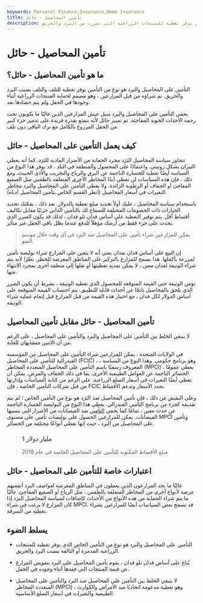 ```yaml
---
keywords: Personal Finance,Insurance,Home Insurance
title: تأمين المحاصيل - حائل
description: التأمين على المحاصيل والبرد هو نوع من التأمين يوفر تغطية للمنتجات الزراعية التي تضررت من البرد والحريق.
---
```


# تأمين المحاصيل - حائل
## ما هو تأمين المحاصيل - حائل؟

التأمين على المحاصيل والبرد هو نوع من التأمين يوفر تغطية للتلف والتلف بسبب البرد والحريق. تم شراؤه من قبل المزارعين ، وهو مصمم لحماية المنتجات الزراعية أثناء وجودها في الحقل ولم يتم حصادها بعد.

يحمي التأمين على المحاصيل والبرد سبل عيش المزارعين الذين غالبًا ما يكونون تحت رحمة الأحداث الجوية المفاجئة. تم تمييز حائل لأنه يتمتع بقدرة فريدة على تدمير جزء كبير من الحقل المزروع بالكامل مع ترك الباقي دون تلف.

## كيف يعمل التأمين على المحاصيل - حائل

تتجاوز سياسة المحاصيل البَرَد مجرد الحماية من الأضرار المادية للبَرَد. كما أنه يغطي النيران بشكل روتيني. واعتمادًا على المحصول والمنطقة في البلد ، قد يوفر هذا النوع من السياسة أيضًا تغطية للخسارة الناجمة عن البرق والرياح والتخريب والأذى الخبيث. ومع ذلك ، فإن هذه السياسات لن تغطي أبدًا المخاطر الأخرى المتعلقة بالطقس مثل الصقيع المفاجئ أو الجفاف أو الرطوبة الزائدة. ولا يغطي التأمين على المحاصيل والبرد مخاطر التغيرات في أسعار المحاصيل (انظر القسم الخاص بتأمين المحاصيل أدناه).

باستخدام سياسة المحاصيل ، عليك أولاً تحديد مبلغ تغطية بالدولار. بعد ذلك ، يمكنك تحديد الخيارات ذات الخصومات المختلفة للسماح لك بالتأمين الذاتي جزئيًا مقابل تكاليف أقساط أقل. يتم توفير التغطية على أساس فدان تلو فدان ، لذلك قد يكون الضرر الذي يحدث على جزء فقط من أرضك مؤهلاً للدفع عندما يظل باقي الحقل غير متأثر.

> يمكن للمزارعين شراء تأمين على المحاصيل ضد البَرَد في أي وقت خلال موسم النمو.

>

إن البيع على أساس فدان بفدان يعني أنه لا يتعين على المزارع شراء بوليصة تأمين لمزرعة بأكملها. هذا يسمح للمزارع بالتركيز على المناطق المعرضة للخطر. نظرًا لأنه يتم شراء الوثيقة لفدان معين ، لا يمكن تمديد تغطيتها أو نقلها إلى منطقة أخرى بمجرد الانتهاء منها.

تؤمن الوثيقة حتى القيمة المتوقعة للمحصول الذي تغطيه الوثيقة ، بشرط أن يكون الضرر الذي يلحق بالمحاصيل ناتجًا عن أحداث قابلة للتطبيق. يتم احتساب القيمة المتوقعة على أساس الدولار لكل فدان ، مع اختيار هذه القيمة من قبل المزارع قبل إتمام عملية شراء الوثيقة.

## تأمين المحاصيل - حائل مقابل تأمين المحاصيل

لا ينبغي الخلط بين التأمين على المحاصيل والبرد والتأمين على المحاصيل ، على الرغم من أن الاثنين متشابهان للغاية.

في الولايات المتحدة ، يمكن للمزارعين شراء التأمين على المحاصيل من المؤسسة الفيدرالية للتأمين على المحاصيل (FCIC) ، وهو برنامج حكومي. وهذا النوع من السياسة ، المعروف رسميًا باسم التأمين على المحاصيل المتعددة المخاطر (MPCI) ، يغطي عمومًا الخسائر الناجمة عن العوامل الطبيعية الأخرى. بما في ذلك الجفاف والمرض. يمكن أن تغطي أيضًا التغيرات في أسعار السلع الزراعية. على الرغم من كتابة السياسات وإدارتها من قبل شركات التأمين الخاصة ، فإن FCIC تحدد الأسعار وتدعم الأقساط.

وعلى النقيض من ذلك ، فإن تأمين المحاصيل ضد البَرَد هو نوع من التأمين الخاص ؛ لم يتم تقديمه كجزء من برنامج التأمين الفيدرالي. يغطي هذا النوع من البوليصة الخسارة الناجمة عن حدث معين ، تمامًا كما يحمي [التأمين](/flood-insurance) ضد الفيضانات من الأضرار التي تسببها الفيضانات. يمكن للمزارعين الحصول على بوليصات تأمين على مستوى MPCI وتأمين على المحاصيل من البرد ، حيث إنها تغطي أنواعًا مختلفة من الخسائر.

> ### 1 مليار دولار

> مبلغ الأقساط المكتوبة للتأمين على المحاصيل الخاصة في عام 2018

>

## اعتبارات خاصة للتأمين على المحاصيل - حائل

غالبًا ما يجد المزارعون الذين يعملون في المناطق المعرضة لعواصف البرد أنفسهم عرضة لأنواع أخرى من المخاطر المتعلقة بالطقس ، مثل الرياح أو الصقيع المفاجئ. غالبًا ما يتم شراء الحماية من هذه الأنواع من الأحداث كإضافات لسياسة المحاصيل البرد إذا كان المزارع لا يرغب في شراء MPCI. قد تسمح بعض السياسات أيضًا للمزارعين بشراء تغطية من السرقة.

## يسلط الضوء

- التأمين على المحاصيل والبرد هو نوع من التأمين الخاص الذي يوفر تغطية للمنتجات الزراعية المدمرة أو التالفة بسبب البرد والحريق.

- يُباع على أساس فدان تلو فدان ، يقوم تأمين المحاصيل على البرد بتعويض المزارع عن قيمة المنتجات التي فقدها أثناء وجوده في الحقل.

- لا ينبغي الخلط بين التأمين على المحاصيل ضد البرد والتأمين على المحاصيل المتعددة المخاطر (MPCI) ، وهو تغطية مدعومة اتحاديًا ضد الأمراض والكوارث الطبيعية والتغيرات في أسعار السلع الأساسية.

